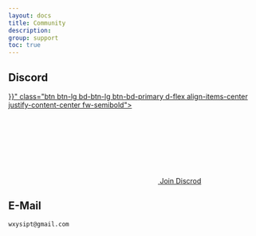 ```yaml
---
layout: docs
title: Community
description: 
group: support
toc: true
---
```


## Discord

<div class="d-flex flex-column flex-lg-row align-items-md-stretch justify-content-start gap-3 mb-4">
<a href="{{< param "discord" >}}" class="btn btn-lg bd-btn-lg btn-bd-primary d-flex align-items-center justify-content-center fw-semibold">
  <svg class="bi me-2"><use href="#discord"></use></svg>
  Join Discrod
</a>
</div>

## E-Mail
`wxysipt@gmail.com`
